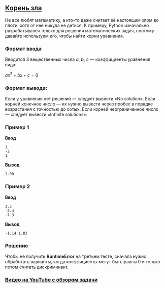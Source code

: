 ## [Корень зла](../../../solutions/2.2/22_q.py)

Не все любят математику, а кто-то даже считает её настоящим злом во плоти, хотя от неё никуда не деться. К примеру, Python изначально разрабатывался только для решения математических задач, поэтому давайте используем его, чтобы найти корни уравнения.

### Формат ввода

Вводится 3 вещественных числа $a$, $b$, $c$ — коэффициенты уравнения вида:

$ax^2+bx+c=0$

### Формат вывода:

Если у уравнения нет решений — следует вывести «No solution».
Если корней конечное число — их нужно вывести через пробел в порядке возрастания с точностью до сотых.
Если корней неограниченное число — следует вывести «Infinite solutions».

### Пример 1

**Ввод**
```plaintext
1
-2
1
```

**Вывод**
```plaintext
1.00
```

### Пример 2

**Ввод**
```plaintext
3.5
-2.4
-7.3
```

**Вывод**
```plaintext
-1.14 1.83
```

### Решение

Чтобы не получить **RuntimeError** на третьем тесте, сначала нужно обработать варианты, когда коэффициенты могут быть равны 0 и только потом считать дискриминант.

### [Видео на YouTube с обзором задачи](https://www.youtube.com/live/c67zB3FWLOs?si=Ee1N3AhF2CB9n4J4&t=2250)